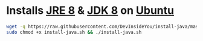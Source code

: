 # Installs [JRE 8](https://openjdk.java.net/) & [JDK 8](https://openjdk.java.net/) on [Ubuntu](https://www.ubuntu.com/)

```bash
wget -q https://raw.githubusercontent.com/DevInsideYou/install-java/master/install-java.sh
sudo chmod +x install-java.sh && ./install-java.sh
```

